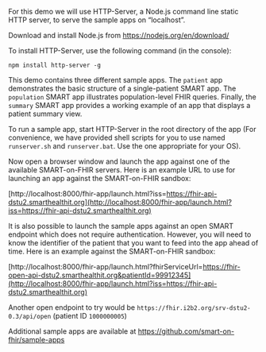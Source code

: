 For this demo we will use HTTP-Server, a Node.js command line
static HTTP server, to serve the sample apps on “localhost”.

Download and install Node.js from https://nodejs.org/en/download/

To install HTTP-Server, use the following command (in the console):

```
npm install http-server -g
```

This demo contains three different sample apps. The `patient` app
demonstrates the basic structure of a single-patient SMART app. The
`population` SMART app illustrates population-level FHIR queries.
Finally, the `summary` SMART app provides a working example of
an app that displays a patient summary view.

To run a sample app, start HTTP-Server in the root directory of the app
(For convenience, we have provided shell scripts for you to use named
`runserver.sh` and `runserver.bat`. Use the one appropriate for your OS).

Now open a browser window and launch the app against one of the available
SMART-on-FHIR servers. Here is an example URL to use for launching an app
against the SMART-on-FHIR sandbox:

[http://localhost:8000/fhir-app/launch.html?iss=https://fhir-api-dstu2.smarthealthit.org](http://localhost:8000/fhir-app/launch.html?iss=https://fhir-api-dstu2.smarthealthit.org)

It is also possible to launch the sample apps against an open SMART
endpoint which does not require authentication. However, you will need
to know the identifier of the patient that you want to feed into the
app ahead of time. Here is an example against the SMART-on-FHIR sandbox:

[http://localhost:8000/fhir-app/launch.html?fhirServiceUrl=https://fhir-open-api-dstu2.smarthealthit.org&patientId=99912345](http://localhost:8000/fhir-app/launch.html?iss=https://fhir-api-dstu2.smarthealthit.org)

Another open endpoint to try would be `https://fhir.i2b2.org/srv-dstu2-0.3/api/open`
(patient ID `1000000005`)

Additional sample apps are available at https://github.com/smart-on-fhir/sample-apps
